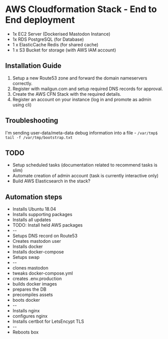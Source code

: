 # AWS Cloudformation Stack - End to End deployment
* 1x EC2 Server (Dockerised Mastodon Instance)
* 1x RDS PostgreSQL (for Database)
* 1 x ElasticCache Redis (for shared cache)
* 1 x S3 Bucket for storage (with AWS IAM account)

## Installation Guide
1) Setup a new Route53 zone and forward the domain nameservers correctly.
2) Register with mailgun.com and setup required DNS records for approval.
3) Create the AWS CFN Stack with the required details.
4) Register an account on your instance (log in and promote as admin using cli)

## Troubleshooting
I'm sending user-data/meta-data debug information into a file - `/var/tmp$ tail -f /var/tmp/bootstrap.txt`

## TODO
* Setup scheduled tasks (documentation related to recommend tasks is slim)
* Automate creation of admin account (task is currently interactive only)
* Build AWS Elasticsearch in the stack?

## Automation steps
* Installs Ubuntu 18.04
* Installs supporting packages
* Installs all updates
* TODO: Install held AWS packages
* --
* Setups DNS record on Route53
* Creates mastodon user
* Installs docker
* Installs docker-compose
* Setups swap
* --
* clones mastodon 
* tweaks docker-compose.yml
* creates .env.production
* builds docker images
* prepares the DB
* precompiles assets
* boots docker
* --
* Installs nginx
* configures nginx 
* Installs certbot for LetsEncypt TLS
* --
* Reboots box
